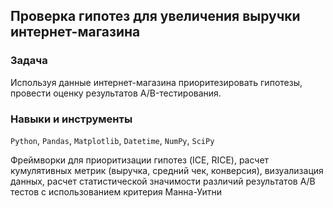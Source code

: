 ## Проверка гипотез для увеличения выручки интернет-магазина
### Задача

Используя данные интернет-магазина приоритезировать гипотезы, провести оценку результатов A/B-тестирования.

### Навыки и инструменты

`Python`, `Pandas`, `Matplotlib`, `Datetime`, `NumPy`, `SciPy`

Фреймворки для приоритизации гипотез (ICE, RICE), расчет кумулятивных метрик (выручка, средний чек, конверсия), визуализация данных, расчет статистической значимости различий результатов А/В тестов с использованием критерия Манна-Уитни

